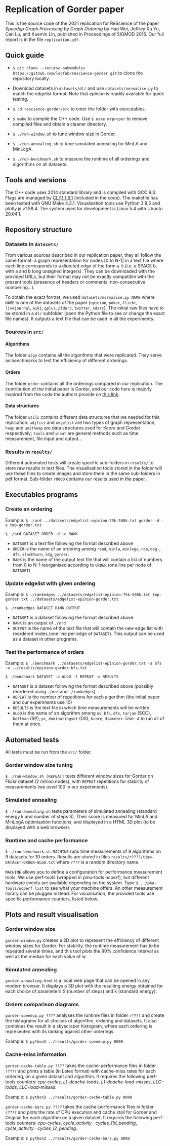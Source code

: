 # Replication of Gorder paper

This is the source code of the 2021 replication for ReScience of the paper _Speedup Graph Processing by Graph Ordering_ by Hao Wei, Jeffrey Xu Yu, Can Lu, and Xuemin Lin, published in Proceedings of SIGMOD 2016. Our full report is in the file `replication.pdf`.


## Quick guide
* `$ git clone --recurse-submodules https://github.com/lecfab/rescience-gorder.git` to clone the repository locally.

* Download datasets in `datasets/dl/` and use `datasets/normalise.py` to match the edgelist format. Note that _epinion_ is readily available for quick testing.

* `$ cd rescience-gorder/src` to enter the folder with executables.

* `$ make` to compile the C++ code. Use `$ make mrproper` to remove compiled files and obtain a cleaner directory.

* `$ ./run-window.sh` to tune window size in Gorder.

* `$ ./run-annealing.sh` to tune simulated annealing for MinLA and MinLogA.

* `$ ./run-benchmark.sh` to measure the runtime of all orderings and algorithms on all datasets.

## Tools and versions
The C++ code uses 2014 standard library and is compiled with GCC 9.3. Flags are managed by [CLI11 1.9.1](https://github.com/CLIUtils/CLI11) (included in the code). The makefile has been tested with GNU Make 4.2.1. Visualisation tools use Python 3.8.5 and plotly.js v1.58.4. The system used for development is Linux 5.4 with Ubuntu 20.04.1.


## Repository structure
### Datasets in `datasets/`
From various sources described in our replication paper, they all follow the same format: a graph representation for nodes [0 to N-1] in a text file where each line corresponds to a directed edge of the form `a b` (i.e. a SPACE b, with a and b long unsigned integers). They can be downloaded with the provided URLs, but their format may not be exactly compatible with the present tools (presence of headers or comments, non-consecutive numbering...).

To obtain the exact format, we used `datasets/normalise.py NAME` where `NAME` is one of the datasets of the paper (`epinion`, `pokec`, `flickr`, `livejournal`, `wiki`, `gplus`, `pldarc`, `twitter`, `sdarc`). The initial raw files have to be stored in a `dl/` subfolder (open the Python file to see or change the exact file names). It outputs a text file that can be used in all the experiments.

### Sources in `src/`
#### Algorithms
The folder `algo` contains all the algorithms that were replicated. They serve as benchmarks to test the efficiency of different orderings.

#### Orders
The folder `order` contains all the orderings compared in our replication. The contribution of the initial paper is Gorder, and our code here is majorly inspired from the code the authors provide on [this link](https://github.com/datourat/Gorder).

#### Data structures
The folder `utils` contains different data structures that we needed for this replication: `adjlist` and `edgelist` are two types of graph representation; `heap` and `unitheap` are data structures used for Kcore and Gorder respectively; `tools` and `inout` are general methods such as time measurement, file input and output...

### Results in `results/`
Different automated tests will create specific sub-folders in `results/` to store raw results in text files. The visualisation tools stored in the folder will use these files to create images and store them in the same sub-folders in pdf format. Sub-folder `r0000` contains our results used in the paper.


## Executables programs

### Create an ordering
Example: `$ ./ord ../datasets/edgelist-epinion-75k-508k.txt gorder -d -o tmp-gorder.txt`

`$ ./ord DATASET ORDER -d -o RANK`

-   `DATASET` is a text file following the format described above
-   `ORDER` is the name of an ordering among `rand`, `minla`, `minloga`, `rcm`, `deg-`, `dfs`, `slashburn`, `ldg`, `gorder`.
-   `RANK` is the name of the output text file that will contain a list of numbers from 0 to N-1 reorganised according to `ORDER` (one line per node of `DATASET`)

### Update edgelist with given ordering
Example: `$ ./rankedges ../datasets/edgelist-epinion-75k-508k.txt tmp-gorder.txt ../datasets/edgelist-epinion-gorder.txt`

`$ ./rankedges DATASET RANK OUTPUT`

-   `DATASET` is a dataset following the format described above
-   `RANK` is an output of `./ord`
-   `OUTPUT` is the name of the text file that will contain the new edge list with reordered nodes (one line per edge of `DATASET`). This output can be used as a dataset in other programs.

### Test the performance of orders
Example: `$ ./benchmark ../datasets/edgelist-epinion-gorder.txt -a bfs -o ../results/epinion-gorder-bfs.txt`

`$ ./benchmark DATASET -a ALGO -l REPEAT -o RESULTS`

-   `DATASET` is a dataset following the format described above (possibly reordered using `./ord` and `./rankedges`)
-   `REPEAT` is the number of repetitions for each algorithm (the initial paper and our experiments use 10)
-   `RESULTS` is the text file in which time measurements will be written
-   `ALGO` is the name of an algorithm among `nq`, `bfs`, `dfs`, `tarjan` (SCC), `bellman` (SP), `pr`, `dominatingset` (DS), `kcore`, `diameter`. Use `-A` to run all of them at once.


## Automated tests
All tests must be run from the `src/` folder.

### Gorder window size tuning
`$ ./run-window.sh [REPEAT]` tests different window sizes for Gorder on Flickr dataset (2 million nodes), with `REPEAT` repetitions for stability of measurements (we used 100 in our experiments).

### Simulated annealing
`$ ./run-annealing.sh` tests parameters of simulated annealing (standard energy k and number of steps S). Their score is measured for MinLA and MinLogA optimisation functions, and displayed in a HTML 3D plot (to be displayed with a web browser).

### Runtime and cache performance
`$ ./run-benchmark.sh MACHINE` runs time measurements of 9 algorithms on 9 datasets for 10 orders. Results are stored in files `results/r????/time-DATASET-ORDER-ALGO.txt` where `????` is a random directory name.

`MACHINE` allows you to define a configuration for performance measurement tools. We use perf-tools (wrapped in pmu-tools ocperf), but different hardware events are available depending on the system. Type `$ ../pmu-tools/ocperf list` to see what your machine offers. An other measurement library can be plugged instead. For visualisation, the provided tools use specific performance counters, listed below.


## Plots and result visualisation

### Gorder window size
`gorder-window.py` creates a 2D plot to represent the efficiency of different window sizes for Gorder. For stability, the runtime measurement has to be repeated several times, and this tool plots the 90% confidence interval as well as the median for each value of w.

### Simulated annealing
`gorder-annealing.html` is a local web page that can be opened in any modern browser. It displays a 3D plot with the resulting energy obtained for each choice of parameters S (number of steps) and k (standard energy).

### Orders comparison diagrams
`gorder-speedup.py ????` analyses the runtime files in folder `r????` and create the histograms for all choices of algorithm, ordering and datasets. It also combines the result in a skyscraper histogram, where each ordering is represented with its ranking against other orderings.

Example: `$ python3 ../results/gorder-speedup.py 0000`

### Cache-miss information
`gorder-cache-table.py ????` takes the cache-performance files in folder `r????` and prints a table (in Latex format) with cache-miss rates for each ordering, on a given dataset and algorithm. It requires the following perf-tools counters: _cpu-cycles_, _L1-dcache-loads_, _L1-dcache-load-misses_, _LLC-loads_, _LLC-load-misses_.

Example: `$ python3 ../results/gorder-cache-table.py 0000`

`gorder-cache-bars.py ????` takes the cache-performance files in folder `r????` and plots the rate of CPU execution and cache stall for Gorder and Original for each algorithm on a given dataset. It requires the following perf-tools counters: _cpu-cycles_, _cycle_activity ⋅ cycles_l1d_pending_, _cycle_activity ⋅ cycles_l2_pending_.

Example: `$ python3 ../results/gorder-cache-bars.py 0000`
